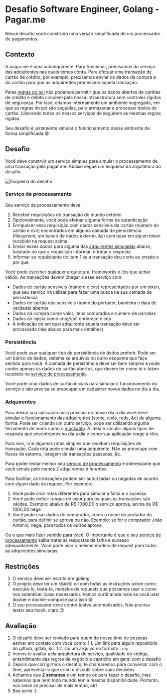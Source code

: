 # Desafio Software Engineer, Golang - Pagar.me

Nesse desafio você construirá uma versão simplificada de um processador de pagamentos.

## Contexto

A pagar.me é uma subadquirente. Para funcionar, precisamos do serviço das adquirentes nas quais temos conta. Para efetuar uma transação de cartão de crédito, por exemplo, precisamos enviar os dados da compra e do cartão para que as adquirentes processem aquela transação.

Pelas [regras do pci](https://pt.pcisecuritystandards.org/pci_security/) não podemos permitir que os dados abertos de cartões de crédito e débito circulem pela nossa infraestrutura sem controles rígidos de segurança. Por isso, criamos internamente um ambiente segregado, em que as regras do pci são seguidas, para armazenar e processar dados de cartão. Liberando todos os nossos serviços de seguirem as mesmas regras rígidas.

Seu desafio é justamente simular o funcionamento desse ambiente de forma simplificada :smile:

## Desafio

Você deve construir um serviço simples para simular o processamento de uma transação pela pagar.me. Abaixo segue um esquema da arquitetura do desafio.

![Esquema do desafio](https://user-images.githubusercontent.com/25036560/70663404-088dfc00-1c47-11ea-8341-453a57a2f751.png)

### Serviço de processamento

Seu serviço de processamento deve:

1. Receber requisições de transação do mundo exterior
2. Opcionalmente, você pode efetuar alguma forma de autenticação
3. Enriquecer essa requisição com dados sensíveis de cartão (número do cartão e cvv) encontrados em alguma camada de persistência (filesystem, um banco de dados externo, &c) com base em algum token recebido na request acima
4. Enviar esses dados para alguma das [adquirentes simuladas](#adquirentes) abaixo, baseado no que a requisição informar, e tratar a resposta
5. Informar ao requisitante do item 1 se a transação deu certo ou errado e por que

Você pode escolher qualquer arquitetura, frameworks e libs que achar válido. As transações devem chegar a esse serviço com:

- Dados de cartão sensíveis (número e cvv) representados por um token, que seu serviço irá utilizar para fazer uma busca na sua camada de persistência
- Dados de cartão não sensíveis (nome do portador, bandeira e data de validade) abertos
- Dados da compra como valor, itens comprados e número de parcelas
- Dados do lojista como cnpj/cpf, endereço e cep
- A indicação de em qual adquirente aquela transação deve ser processada (leia abaixo para mais detalhes)

### Persistência
Você pode usar qualquer tipo de persistência de dados preferir. Pode ser um banco de dados, sistema se arquivos ou outro esquema que faça sentido para você. A camada de persistência deve ser bem simples e pode conter apenas os dados de cartão abertos, que devem ter como id o token recebido no [serviço de processamento](#servi%c3%a7o-de-processamento).

Você pode criar dados de cartão iniciais para simular o funcionamento do serviço e não precisa se preocupar em cadastrar novos dados no dia a dia.

### Adquirentes
Para deixar sua aplicação mais próxima do nosso dia a dia você deve simular o funcionamento das adquirentes (stone, cielo, rede, &c) de alguma forma. Pode ser criando um outro serviço, pode ser utilizando alguma ferramenta de mock como o [mockable](https://www.mockable.io/). A ideia é simular alguns tipos de resposta que encontramos no dia a dia e como sua aplicação reage a eles.

Para isso, crie algumas rotas simples que recebam requisições de transação. Cada rota pode simular uma adquirente. Não se preocupe com fluxos de estorno, listagem de transações passadas, &c. 

Para poder testar melhor seu [serviço de processamento](#servi%c3%a7o-de-processamento) é interessante que você simule pelo menos 2 adquirentes diferentes.

Para facilitar, as transações podem ser autorizadas ou negadas de acordo com algum dado da request. Por exemplo:

1. Você pode criar rotas diferentes para simular a falha e o sucesso
2. Você pode definir _ranges_ de valor para os quais as transações são válidas. Exemplo: abaixo de R$ 1000,00 o serviço aprova, acima de R$ 1000,00 nega
3. Você pode usar dados do comprador, como o nome do portador do cartão, para definir se aprova ou não. Exemplo: se for o comprador João Antônio, nega; para todos os outros aprova

Ou o que mais fizer sentido para você. O importante é que o seu [serviço de processamento](#servi%c3%a7o-de-processamento) saiba tratar as respostas de falha e sucesso adequadamente. Você pode usar o mesmo modelo de request para todas as adquirentes simuladas.

## Restrições

1. O serviço deve ser escrito em golang
2. O projeto deve ter um `README.md` com todas as instruções sobre como executá-lo, testá-lo, modelos de requests que possamos usar e como nos autenticar (caso necessário). Vamos curtir ainda mais se você usar docker e docker-compose para isso :smile:
3. O seu processador deve conter testes automatizados. Não precisa testar seu mock, claro :wink:

## Avaliação

1. O desafio deve ser enviado para quem do nosso time de pessoas estiver em contato com você como:
  1.1. Um link para algum repositório do github, gitlab, &c.
  1.2. Ou um arquivo no formato `.zip`
2. Iremos te avaliar pela arquitetura do serviço, qualidade do código, entendimento das regras de negócio e capricho em geral com o desafio
3. Depois que corrigirmos o desafio, te chamaremos para conversar com o time, apresentar o que criou e discutir sobre suas decisões
4. Achamos que **2 semanas** é um tempo ok para fazer o desafio, mas sabemos que nem todo mundo tem a mesma disponibilidade. Portanto, nos avise se precisar de mais tempo, ok?
5. Boa sorte :)